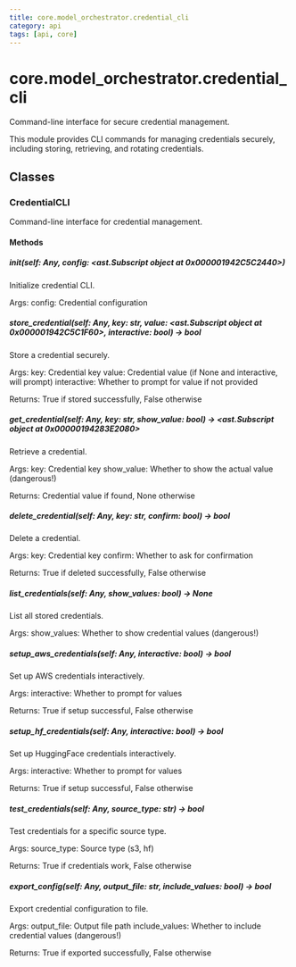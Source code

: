 ```yaml
---
title: core.model_orchestrator.credential_cli
category: api
tags: [api, core]
---
```


# core.model_orchestrator.credential_cli

Command-line interface for secure credential management.

This module provides CLI commands for managing credentials securely,
including storing, retrieving, and rotating credentials.

## Classes

### CredentialCLI

Command-line interface for credential management.

#### Methods

##### __init__(self: Any, config: <ast.Subscript object at 0x000001942C5C2440>)

Initialize credential CLI.

Args:
    config: Credential configuration

##### store_credential(self: Any, key: str, value: <ast.Subscript object at 0x000001942C5C1F60>, interactive: bool) -> bool

Store a credential securely.

Args:
    key: Credential key
    value: Credential value (if None and interactive, will prompt)
    interactive: Whether to prompt for value if not provided
    
Returns:
    True if stored successfully, False otherwise

##### get_credential(self: Any, key: str, show_value: bool) -> <ast.Subscript object at 0x00000194283E2080>

Retrieve a credential.

Args:
    key: Credential key
    show_value: Whether to show the actual value (dangerous!)
    
Returns:
    Credential value if found, None otherwise

##### delete_credential(self: Any, key: str, confirm: bool) -> bool

Delete a credential.

Args:
    key: Credential key
    confirm: Whether to ask for confirmation
    
Returns:
    True if deleted successfully, False otherwise

##### list_credentials(self: Any, show_values: bool) -> None

List all stored credentials.

Args:
    show_values: Whether to show credential values (dangerous!)

##### setup_aws_credentials(self: Any, interactive: bool) -> bool

Set up AWS credentials interactively.

Args:
    interactive: Whether to prompt for values
    
Returns:
    True if setup successful, False otherwise

##### setup_hf_credentials(self: Any, interactive: bool) -> bool

Set up HuggingFace credentials interactively.

Args:
    interactive: Whether to prompt for values
    
Returns:
    True if setup successful, False otherwise

##### test_credentials(self: Any, source_type: str) -> bool

Test credentials for a specific source type.

Args:
    source_type: Source type (s3, hf)
    
Returns:
    True if credentials work, False otherwise

##### export_config(self: Any, output_file: str, include_values: bool) -> bool

Export credential configuration to file.

Args:
    output_file: Output file path
    include_values: Whether to include credential values (dangerous!)
    
Returns:
    True if exported successfully, False otherwise

